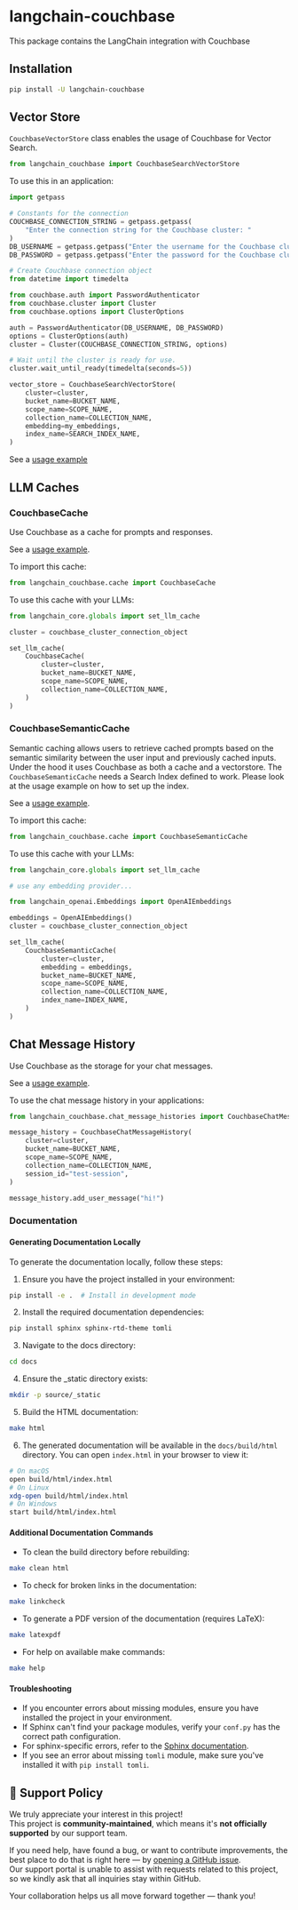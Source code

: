 # langchain-couchbase

This package contains the LangChain integration with Couchbase

## Installation

```bash
pip install -U langchain-couchbase
```

## Vector Store

`CouchbaseVectorStore` class enables the usage of Couchbase for Vector Search.

```python
from langchain_couchbase import CouchbaseSearchVectorStore
```

To use this in an application:

```python
import getpass

# Constants for the connection
COUCHBASE_CONNECTION_STRING = getpass.getpass(
    "Enter the connection string for the Couchbase cluster: "
)
DB_USERNAME = getpass.getpass("Enter the username for the Couchbase cluster: ")
DB_PASSWORD = getpass.getpass("Enter the password for the Couchbase cluster: ")

# Create Couchbase connection object
from datetime import timedelta

from couchbase.auth import PasswordAuthenticator
from couchbase.cluster import Cluster
from couchbase.options import ClusterOptions

auth = PasswordAuthenticator(DB_USERNAME, DB_PASSWORD)
options = ClusterOptions(auth)
cluster = Cluster(COUCHBASE_CONNECTION_STRING, options)

# Wait until the cluster is ready for use.
cluster.wait_until_ready(timedelta(seconds=5))

vector_store = CouchbaseSearchVectorStore(
    cluster=cluster,
    bucket_name=BUCKET_NAME,
    scope_name=SCOPE_NAME,
    collection_name=COLLECTION_NAME,
    embedding=my_embeddings,
    index_name=SEARCH_INDEX_NAME,
)
```

See a [usage example](https://python.langchain.com/docs/integrations/vectorstores/couchbase/)

## LLM Caches

### CouchbaseCache

Use Couchbase as a cache for prompts and responses.

See a [usage example](https://python.langchain.com/docs/integrations/llm_caching/#couchbase-caches).

To import this cache:

```python
from langchain_couchbase.cache import CouchbaseCache
```

To use this cache with your LLMs:

```python
from langchain_core.globals import set_llm_cache

cluster = couchbase_cluster_connection_object

set_llm_cache(
    CouchbaseCache(
        cluster=cluster,
        bucket_name=BUCKET_NAME,
        scope_name=SCOPE_NAME,
        collection_name=COLLECTION_NAME,
    )
)
```

### CouchbaseSemanticCache

Semantic caching allows users to retrieve cached prompts based on the semantic similarity between the user input and previously cached inputs. Under the hood it uses Couchbase as both a cache and a vectorstore. The `CouchbaseSemanticCache` needs a Search Index defined to work. Please look at the usage example on how to set up the index.

See a [usage example](https://python.langchain.com/docs/integrations/llm_caching/#couchbase-caches).

To import this cache:

```python
from langchain_couchbase.cache import CouchbaseSemanticCache
```

To use this cache with your LLMs:

```python
from langchain_core.globals import set_llm_cache

# use any embedding provider...

from langchain_openai.Embeddings import OpenAIEmbeddings

embeddings = OpenAIEmbeddings()
cluster = couchbase_cluster_connection_object

set_llm_cache(
    CouchbaseSemanticCache(
        cluster=cluster,
        embedding = embeddings,
        bucket_name=BUCKET_NAME,
        scope_name=SCOPE_NAME,
        collection_name=COLLECTION_NAME,
        index_name=INDEX_NAME,
    )
)
```

## Chat Message History

Use Couchbase as the storage for your chat messages.

See a [usage example](https://python.langchain.com/docs/integrations/memory/couchbase_chat_message_history/).

To use the chat message history in your applications:

```python
from langchain_couchbase.chat_message_histories import CouchbaseChatMessageHistory

message_history = CouchbaseChatMessageHistory(
    cluster=cluster,
    bucket_name=BUCKET_NAME,
    scope_name=SCOPE_NAME,
    collection_name=COLLECTION_NAME,
    session_id="test-session",
)

message_history.add_user_message("hi!")
```

### Documentation

#### Generating Documentation Locally

To generate the documentation locally, follow these steps:

1. Ensure you have the project installed in your environment:
```bash
pip install -e .  # Install in development mode
```

2. Install the required documentation dependencies:
```bash
pip install sphinx sphinx-rtd-theme tomli
```

3. Navigate to the docs directory:
```bash
cd docs
```

4. Ensure the _static directory exists:
```bash
mkdir -p source/_static
```

5. Build the HTML documentation:
```bash
make html
```

6. The generated documentation will be available in the `docs/build/html` directory. You can open `index.html` in your browser to view it:
```bash
# On macOS
open build/html/index.html
# On Linux
xdg-open build/html/index.html
# On Windows
start build/html/index.html
```

#### Additional Documentation Commands

- To clean the build directory before rebuilding:
```bash
make clean html
```

- To check for broken links in the documentation:
```bash
make linkcheck
```

- To generate a PDF version of the documentation (requires LaTeX):
```bash
make latexpdf
```

- For help on available make commands:
```bash
make help
```

#### Troubleshooting

- If you encounter errors about missing modules, ensure you have installed the project in your environment.
- If Sphinx can't find your package modules, verify your `conf.py` has the correct path configuration.
- For sphinx-specific errors, refer to the [Sphinx documentation](https://www.sphinx-doc.org/).
- If you see an error about missing `tomli` module, make sure you've installed it with `pip install tomli`.


## 📢 Support Policy

We truly appreciate your interest in this project!  
This project is **community-maintained**, which means it's **not officially supported** by our support team.

If you need help, have found a bug, or want to contribute improvements, the best place to do that is right here — by [opening a GitHub issue](https://github.com/Couchbase-Ecosystem/langchain-couchbase/issues).  
Our support portal is unable to assist with requests related to this project, so we kindly ask that all inquiries stay within GitHub.

Your collaboration helps us all move forward together — thank you!
